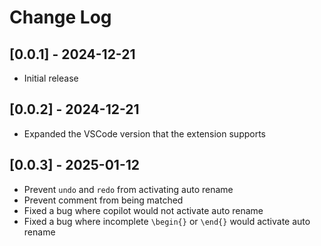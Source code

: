 # Change Log

<!-- All notable changes to the "latex-begin-end-auto-rename" extension will be documented in this file.

Check [Keep a Changelog](http://keepachangelog.com/) for recommendations on how to structure this file.

## [Unreleased]

- Initial release -->

## [0.0.1] - 2024-12-21
- Initial release

## [0.0.2] - 2024-12-21
- Expanded the VSCode version that the extension supports

## [0.0.3] - 2025-01-12
- Prevent `undo` and `redo` from activating auto rename
- Prevent comment from being matched
- Fixed a bug where copilot would not activate auto rename
- Fixed a bug where incomplete `\begin{}` or `\end{}` would activate auto rename